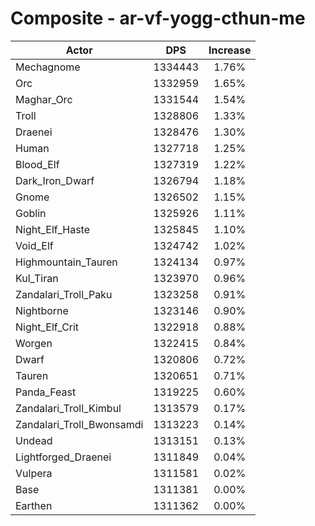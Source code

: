 # Composite - ar-vf-yogg-cthun-me
| Actor | DPS | Increase |
|---|:---:|:---:|
|Mechagnome|1334443|1.76%|
|Orc|1332959|1.65%|
|Maghar_Orc|1331544|1.54%|
|Troll|1328806|1.33%|
|Draenei|1328476|1.30%|
|Human|1327718|1.25%|
|Blood_Elf|1327319|1.22%|
|Dark_Iron_Dwarf|1326794|1.18%|
|Gnome|1326502|1.15%|
|Goblin|1325926|1.11%|
|Night_Elf_Haste|1325845|1.10%|
|Void_Elf|1324742|1.02%|
|Highmountain_Tauren|1324134|0.97%|
|Kul_Tiran|1323970|0.96%|
|Zandalari_Troll_Paku|1323258|0.91%|
|Nightborne|1323146|0.90%|
|Night_Elf_Crit|1322918|0.88%|
|Worgen|1322415|0.84%|
|Dwarf|1320806|0.72%|
|Tauren|1320651|0.71%|
|Panda_Feast|1319225|0.60%|
|Zandalari_Troll_Kimbul|1313579|0.17%|
|Zandalari_Troll_Bwonsamdi|1313223|0.14%|
|Undead|1313151|0.13%|
|Lightforged_Draenei|1311849|0.04%|
|Vulpera|1311581|0.02%|
|Base|1311381|0.00%|
|Earthen|1311362|0.00%|

